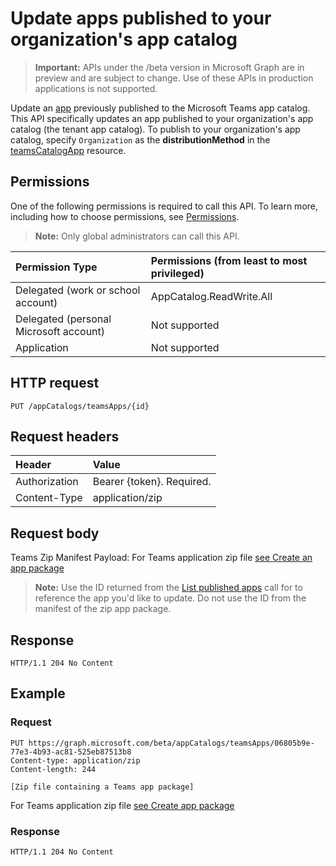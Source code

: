 # Update apps published to your organization's app catalog

> **Important:** APIs under the /beta version in Microsoft Graph are in preview and are subject to change. Use of these APIs in production applications is not supported.

Update an [app](../resources/teamsapp.md) previously published to the Microsoft Teams app catalog. 
This API specifically updates an app published to your organization's app catalog (the tenant app catalog). 
To publish to your organization's app catalog, specify `Organization` as the **distributionMethod** in the [teamsCatalogApp](../resources/teamsapp.md) resource.

## Permissions

One of the following permissions is required to call this API. To learn more, including how to choose permissions, see [Permissions](https://developer.microsoft.com/graph/docs/concepts/permissions_reference).

>**Note:** Only global administrators can call this API.

| Permission Type                        | Permissions (from least to most privileged)|
|:----------------------------------     |:-------------|
| Delegated (work or school account)     | AppCatalog.ReadWrite.All |
| Delegated (personal Microsoft account) | Not supported|
| Application                            | Not supported|

## HTTP request
<!-- { "blockType": "ignored" } -->
```http
PUT /appCatalogs/teamsApps/{id}
```

## Request headers

| Header        | Value           |
|:--------------|:--------------  |
| Authorization | Bearer {token}. Required.  |
| Content-Type  | application/zip |

## Request body

Teams Zip Manifest Payload: For Teams application zip file [see Create an app package](https://docs.microsoft.com/en-us/microsoftteams/platform/concepts/apps/apps-package)

>**Note:** Use the ID returned from the [List published apps](./teamsapp_list.md) call for to reference the app you'd like to update. 
Do not use the ID from the manifest of the zip app package.

## Response

```
HTTP/1.1 204 No Content
```

## Example

### Request

```
PUT https://graph.microsoft.com/beta/appCatalogs/teamsApps/06805b9e-77e3-4b93-ac81-525eb87513b8
Content-type: application/zip
Content-length: 244

[Zip file containing a Teams app package]
```

For Teams application zip file [see Create app package](https://docs.microsoft.com/en-us/microsoftteams/platform/concepts/apps/apps-package)

### Response

```
HTTP/1.1 204 No Content
```
